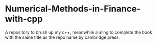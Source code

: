 # Numerical-Methods-in-Finance-with-cpp
A repository to brush up my c++, meanwhile aiming to complete the book with the same title as the repo name by cambridge press.
